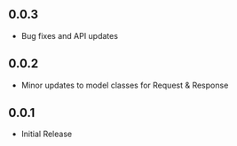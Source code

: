 ## 0.0.3

* Bug fixes and API updates

## 0.0.2

* Minor updates to model classes for Request & Response

## 0.0.1

* Initial Release